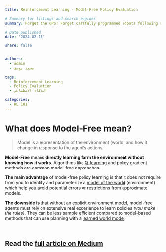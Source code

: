 ```yaml
---
title: Reinforcement Learning - Model-Free Policy Evaluation

# Summary for listings and search engines
summary: Forget the GPS! Forget carefully programmed robots following strict instructions. Think of an AI agent navigating a crowded city, waving through traffic, dealing with unexpected changes, and even discovering new routes — all without a map. AND this what we called model-free policy learning.

# Date published
date: '2024-02-13'

share: false


authors:
  - admin
  - محمد يوسف

tags:
  - Reinforcement Learning
  - Policy Evaluation
  - الذكاء الاصطناعي

categories:
  - RL 101
---
```


# **What does Model-Free mean?**

> Model is a representation of the environment (world) and how it change in response to the agent’s actions.
> 

**Model-Free** means **directly learning form the environment without knowing how it works**. Algorithms like [Q-learning](https://medium.com/@mohamedyosef101/how-q-learning-works-in-reinforcement-learning-6d85e0cb6668) and policy gradient methods are common model-free approaches.

**The main advantage** of model-free policy learning is that it does not require from you to identify and parameterize a [model of the world](https://medium.com/@mohamedyosef101/markov-decision-processes-given-a-model-of-the-world-761fc4147cbf) (environment) which help you avoid potential errors or restrictions from approximate models.

**The downside is** that without an explicit environment model, model-free agents must rely on extensive real experience to learn policies *(you make the rules)*. They can be less sample efficient compared to model-based methods that can use planning with a [learned world model](https://medium.com/@mohamedyosef101/markov-decision-processes-given-a-model-of-the-world-761fc4147cbf).

<div><br></div>

## Read the [full article on Medium](https://medium.com/@mohamedyosef101/model-free-policy-learning-08d163338604)